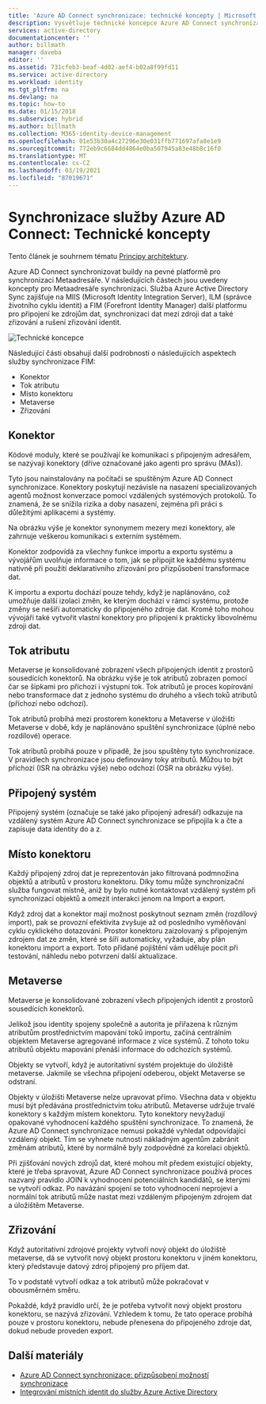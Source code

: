 ```yaml
---
title: 'Azure AD Connect synchronizace: technické koncepty | Microsoft Docs'
description: Vysvětluje technické koncepce Azure AD Connect synchronizace.
services: active-directory
documentationcenter: ''
author: billmath
manager: daveba
editor: ''
ms.assetid: 731cfeb3-beaf-4d02-aef4-b02a8f99fd11
ms.service: active-directory
ms.workload: identity
ms.tgt_pltfrm: na
ms.devlang: na
ms.topic: how-to
ms.date: 01/15/2018
ms.subservice: hybrid
ms.author: billmath
ms.collection: M365-identity-device-management
ms.openlocfilehash: 01e53b30a4c27296e30e031ffb771697afa8e1e9
ms.sourcegitcommit: 772eb9c6684dd4864e0ba507945a83e48b8c16f0
ms.translationtype: MT
ms.contentlocale: cs-CZ
ms.lasthandoff: 03/19/2021
ms.locfileid: "87019671"
---
```

# <a name="azure-ad-connect-sync-technical-concepts"></a>Synchronizace služby Azure AD Connect: Technické koncepty
Tento článek je souhrnem tématu [Principy architektury](how-to-connect-sync-technical-concepts.md).

Azure AD Connect synchronizovat buildy na pevné platformě pro synchronizaci Metaadresáře.
V následujících částech jsou uvedeny koncepty pro Metaadresáře synchronizaci.
Služba Azure Active Directory Sync zajišťuje na MIIS (Microsoft Identity Integration Server), ILM (správce životního cyklu identit) a FIM (Forefront Identity Manager) další platformu pro připojení ke zdrojům dat, synchronizaci dat mezi zdroji dat a také zřizování a rušení zřizování identit.

![Technické koncepce](./media/how-to-connect-sync-technical-concepts/scenario.png)

Následující části obsahují další podrobnosti o následujících aspektech služby synchronizace FIM:

* Konektor
* Tok atributu
* Místo konektoru
* Metaverse
* Zřizování

## <a name="connector"></a>Konektor
Kódové moduly, které se používají ke komunikaci s připojeným adresářem, se nazývají konektory (dříve označované jako agenti pro správu (MAs)).

Tyto jsou nainstalovány na počítači se spuštěným Azure AD Connect synchronizace. Konektory poskytují nezávisle na nasazení specializovaných agentů možnost konverzace pomocí vzdálených systémových protokolů. To znamená, že se snížila rizika a doby nasazení, zejména při práci s důležitými aplikacemi a systémy.

Na obrázku výše je konektor synonymem mezery mezi konektory, ale zahrnuje veškerou komunikaci s externím systémem.

Konektor zodpovídá za všechny funkce importu a exportu systému a vývojářům uvolňuje informace o tom, jak se připojit ke každému systému nativně při použití deklarativního zřizování pro přizpůsobení transformace dat.

K importu a exportu dochází pouze tehdy, když je naplánováno, což umožňuje další izolaci změn, ke kterým dochází v rámci systému, protože změny se nešíří automaticky do připojeného zdroje dat. Kromě toho mohou vývojáři také vytvořit vlastní konektory pro připojení k prakticky libovolnému zdroji dat.

## <a name="attribute-flow"></a>Tok atributu
Metaverse je konsolidované zobrazení všech připojených identit z prostorů sousedících konektorů. Na obrázku výše je tok atributů zobrazen pomocí čar se šipkami pro příchozí i výstupní tok. Tok atributů je proces kopírování nebo transformace dat z jednoho systému do druhého a všech toků atributů (příchozí nebo odchozí).

Tok atributů probíhá mezi prostorem konektoru a Metaverse v úložišti Metaverse v době, kdy je naplánováno spuštění synchronizace (úplné nebo rozdílové) operace.

Tok atributů probíhá pouze v případě, že jsou spuštěny tyto synchronizace. V pravidlech synchronizace jsou definovány toky atributů. Můžou to být příchozí (ISR na obrázku výše) nebo odchozí (OSR na obrázku výše).

## <a name="connected-system"></a>Připojený systém
Připojený systém (označuje se také jako připojený adresář) odkazuje na vzdálený systém Azure AD Connect synchronizace se připojila k a čte a zapisuje data identity do a z.

## <a name="connector-space"></a>Místo konektoru
Každý připojený zdroj dat je reprezentován jako filtrovaná podmnožina objektů a atributů v prostoru konektoru.
Díky tomu může synchronizační služba fungovat místně, aniž by bylo nutné kontaktovat vzdálený systém při synchronizaci objektů a omezit interakci jenom na Import a export.

Když zdroj dat a konektor mají možnost poskytnout seznam změn (rozdílový import), pak se provozní efektivita zvyšuje až od posledního vyměňování cyklu cyklického dotazování. Prostor konektoru zaizolovaný s připojeným zdrojem dat ze změn, které se šíří automaticky, vyžaduje, aby plán konektoru import a export. Toto přidané pojištění vám uděluje pocit při testování, náhledu nebo potvrzení další aktualizace.

## <a name="metaverse"></a>Metaverse
Metaverse je konsolidované zobrazení všech připojených identit z prostorů sousedících konektorů.

Jelikož jsou identity spojeny společně a autorita je přiřazena k různým atributům prostřednictvím mapování toků importu, začíná centrálním objektem Metaverse agregované informace z více systémů. Z tohoto toku atributů objektu mapování přenáší informace do odchozích systémů.

Objekty se vytvoří, když je autoritativní systém projektuje do úložiště metaverse. Jakmile se všechna připojení odeberou, objekt Metaverse se odstraní.

Objekty v úložišti Metaverse nelze upravovat přímo. Všechna data v objektu musí být předávána prostřednictvím toku atributů. Metaverse udržuje trvalé konektory s každým místem konektoru. Tyto konektory nevyžadují opakované vyhodnocení každého spuštění synchronizace. To znamená, že Azure AD Connect synchronizace nemusí pokaždé vyhledat odpovídající vzdálený objekt. Tím se vyhnete nutnosti nákladným agentům zabránit změnám atributů, které by normálně byly zodpovědné za korelaci objektů.

Při zjišťování nových zdrojů dat, které mohou mít předem existující objekty, které je třeba spravovat, Azure AD Connect synchronizace používá proces nazvaný pravidlo JOIN k vyhodnocení potenciálních kandidátů, se kterými se vytvoří odkaz.
Po navázání spojení se toto vyhodnocení neprojeví a normální tok atributů může nastat mezi vzdáleným připojeným zdrojem dat a úložištěm Metaverse.

## <a name="provisioning"></a>Zřizování
Když autoritativní zdrojové projekty vytvoří nový objekt do úložiště metaverse, dá se vytvořit nový objekt prostoru konektoru v jiném konektoru, který představuje datový zdroj připojený pro příjem dat.

To v podstatě vytvoří odkaz a tok atributů může pokračovat v obousměrném směru.

Pokaždé, když pravidlo určí, že je potřeba vytvořit nový objekt prostoru konektoru, se nazývá zřizování. Vzhledem k tomu, že tato operace probíhá pouze v prostoru konektoru, nebude přenesena do připojeného zdroje dat, dokud nebude proveden export.

## <a name="additional-resources"></a>Další materiály
* [Azure AD Connect synchronizace: přizpůsobení možností synchronizace](how-to-connect-sync-whatis.md)
* [Integrování místních identit do služby Azure Active Directory](whatis-hybrid-identity.md)

<!--Image references-->
[1]: ./media/active-directory-aadsync-technical-concepts/ic750598.png
